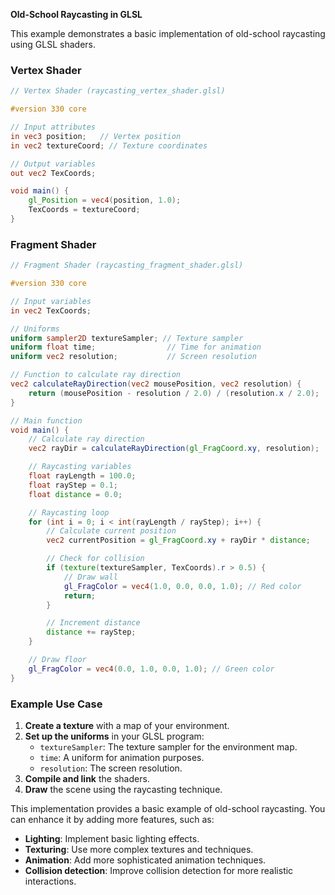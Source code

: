 **Old-School Raycasting in GLSL**

This example demonstrates a basic implementation of old-school raycasting using GLSL shaders.

### Vertex Shader

```glsl
// Vertex Shader (raycasting_vertex_shader.glsl)

#version 330 core

// Input attributes
in vec3 position;   // Vertex position
in vec2 textureCoord; // Texture coordinates

// Output variables
out vec2 TexCoords;

void main() {
    gl_Position = vec4(position, 1.0);
    TexCoords = textureCoord;
}
```

### Fragment Shader

```glsl
// Fragment Shader (raycasting_fragment_shader.glsl)

#version 330 core

// Input variables
in vec2 TexCoords;

// Uniforms
uniform sampler2D textureSampler; // Texture sampler
uniform float time;                // Time for animation
uniform vec2 resolution;           // Screen resolution

// Function to calculate ray direction
vec2 calculateRayDirection(vec2 mousePosition, vec2 resolution) {
    return (mousePosition - resolution / 2.0) / (resolution.x / 2.0);
}

// Main function
void main() {
    // Calculate ray direction
    vec2 rayDir = calculateRayDirection(gl_FragCoord.xy, resolution);

    // Raycasting variables
    float rayLength = 100.0;
    float rayStep = 0.1;
    float distance = 0.0;

    // Raycasting loop
    for (int i = 0; i < int(rayLength / rayStep); i++) {
        // Calculate current position
        vec2 currentPosition = gl_FragCoord.xy + rayDir * distance;

        // Check for collision
        if (texture(textureSampler, TexCoords).r > 0.5) {
            // Draw wall
            gl_FragColor = vec4(1.0, 0.0, 0.0, 1.0); // Red color
            return;
        }

        // Increment distance
        distance += rayStep;
    }

    // Draw floor
    gl_FragColor = vec4(0.0, 1.0, 0.0, 1.0); // Green color
}
```

### Example Use Case

1. **Create a texture** with a map of your environment.
2. **Set up the uniforms** in your GLSL program:
   - `textureSampler`: The texture sampler for the environment map.
   - `time`: A uniform for animation purposes.
   - `resolution`: The screen resolution.
3. **Compile and link** the shaders.
4. **Draw** the scene using the raycasting technique.

This implementation provides a basic example of old-school raycasting. You can enhance it by adding more features, such as:

- **Lighting**: Implement basic lighting effects.
- **Texturing**: Use more complex textures and techniques.
- **Animation**: Add more sophisticated animation techniques.
- **Collision detection**: Improve collision detection for more realistic interactions.